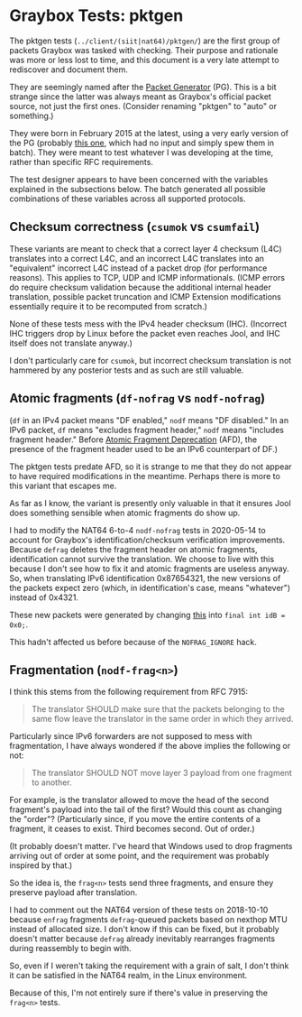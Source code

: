 ---
---

# Graybox Tests: pktgen

The pktgen tests (`../client/(siit|nat64)/pktgen/`) are the first group of packets Graybox was tasked with checking. Their purpose and rationale was more or less lost to time, and this document is a very late attempt to rediscover and document them.

They are seemingly named after the [Packet Generator](https://github.com/ydahhrk/PktGenerator) (PG). This is a bit strange since the latter was always meant as Graybox's official packet source, not just the first ones. (Consider renaming "pktgen" to "auto" or something.)

They were born in February 2015 at the latest, using a very early version of the PG (probably [this one](https://github.com/ydahhrk/PktGenerator/blob/2e9954fb4640afffe5b7d08e57918f1f91250321/src/mx/nic/jool/pktgen/auto/PacketGenAuto.java), which had no input and simply spew them in batch). They were meant to test whatever I was developing at the time, rather than specific RFC requirements.

The test designer appears to have been concerned with the variables explained in the subsections below. The batch generated all possible combinations of these variables across all supported protocols.

## Checksum correctness (`csumok` vs `csumfail`)

These variants are meant to check that a correct layer 4 checksum (L4C) translates into a correct L4C, and an incorrect L4C translates into an "equivalent" incorrect L4C instead of a packet drop (for performance reasons). This applies to TCP, UDP and ICMP informationals. (ICMP errors do require checksum validation because the additional internal header translation, possible packet truncation and ICMP Extension modifications essentially require it to be recomputed from scratch.)

None of these tests mess with the IPv4 header checksum (IHC). (Incorrect IHC triggers drop by Linux before the packet even reaches Jool, and IHC itself does not translate anyway.)

I don't particularly care for `csumok`, but incorrect checksum translation is not hammered by any posterior tests and as such are still valuable.

## Atomic fragments (`df-nofrag` vs `nodf-nofrag`)

(`df` in an IPv4 packet means "DF enabled," `nodf` means "DF disabled." In an IPv6 packet, `df` means "excludes fragment header," `nodf` means "includes fragment header." Before [Atomic Fragment Deprecation](https://tools.ietf.org/html/rfc8021) (AFD), the presence of the fragment header used to be an IPv6 counterpart of DF.)

The pktgen tests predate AFD, so it is strange to me that they do not appear to have required modifications in the meantime. Perhaps there is more to this variant that escapes me.

As far as I know, the variant is presently only valuable in that it ensures Jool does something sensible when atomic fragments do show up.

I had to modify the NAT64 6-to-4 `nodf-nofrag` tests in 2020-05-14 to account for Graybox's identification/checksum verification improvements. Because `defrag` deletes the fragment header on atomic fragments, identification cannot survive the translation. We choose to live with this because I don't see how to fix it and atomic fragments are useless anyway. So, when translating IPv6 identification 0x87654321, the new versions of the packets expect zero (which, in identification's case, means "whatever") instead of 0x4321.

These new packets were generated by changing [this](https://github.com/ydahhrk/PktGenerator/blob/2e9954fb4640afffe5b7d08e57918f1f91250321/src/mx/nic/jool/pktgen/auto/BasicTests.java#L233) into `final int idB = 0x0;`.

This hadn't affected us before because of the `NOFRAG_IGNORE` hack.

## Fragmentation (`nodf-frag<n>`)

I think this stems from the following requirement from RFC 7915:

> The translator SHOULD make sure that the packets belonging to the
> same flow leave the translator in the same order in which they
> arrived.

Particularly since IPv6 forwarders are not supposed to mess with fragmentation, I have always wondered if the above implies the following or not:

> The translator SHOULD NOT move layer 3 payload from one fragment to another.

For example, is the translator allowed to move the head of the second fragment's payload into the tail of the first? Would this count as changing the "order"? (Particularly since, if you move the entire contents of a fragment, it ceases to exist. Third becomes second. Out of order.)

(It probably doesn't matter. I've heard that Windows used to drop fragments arriving out of order at some point, and the requirement was probably inspired by that.)

So the idea is, the `frag<n>` tests send three fragments, and ensure they preserve payload after translation.

I had to comment out the NAT64 version of these tests on 2018-10-10 because `enfrag` fragments `defrag`-queued packets based on nexthop MTU instead of allocated size. I don't know if this can be fixed, but it probably doesn't matter because `defrag` already inevitably rearranges fragments during reassembly to begin with.

So, even if I weren't taking the requirement with a grain of salt, I don't think it can be satisfied in the NAT64 realm, in the Linux environment.

Because of this, I'm not entirely sure if there's value in preserving the `frag<n>` tests.
